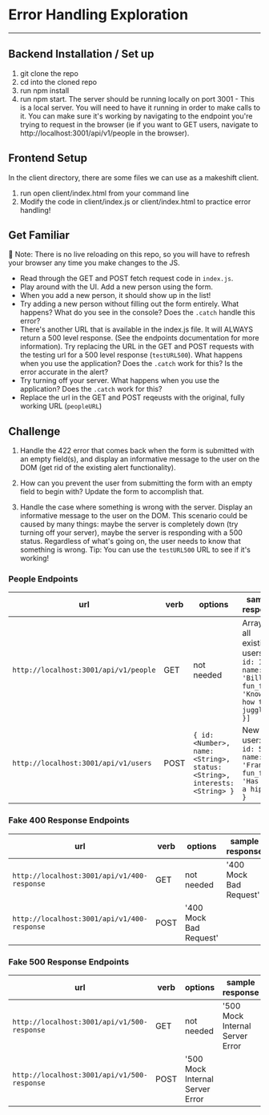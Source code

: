 # Error Handling Exploration
---

## Backend Installation / Set up
1. git clone the repo
2. cd into the cloned repo
3. run npm install
4. run npm start. The server should be running locally on port 3001 - This is a local server. You will need to have it running in order to make calls to it.
You can make sure it's working by navigating to the endpoint you're trying to request in the browser (ie if you want to GET users, navigate to http://localhost:3001/api/v1/people in the browser).

## Frontend Setup

In the client directory, there are some files we can use as a makeshift client.

1. run open client/index.html from your command line
2. Modify the code in client/index.js or client/index.html to practice error handling!

## Get Familiar

🚨 Note: There is no live reloading on this repo, so you will have to refresh your browser any time you make changes to the JS. 

- Read through the GET and POST fetch request code in `index.js`.
- Play around with the UI. Add a new person using the form.
- When you add a new person, it should show up in the list! 
- Try adding a new person without filling out the form entirely. What happens? What do you see in the console? Does the `.catch` handle this error?
- There's another URL that is available in the index.js file. It will ALWAYS return a 500 level response. (See the endpoints documentation for more information). Try replacing the URL in the GET and POST requests with the testing url for a 500 level response (`testURL500`). What happens when you use the application? Does the `.catch` work for this? Is the error accurate in the alert?
- Try turning off your server. What happens when you use the application? Does the `.catch` work for this?
- Replace the url in the GET and POST reqeusts with the original, fully working URL (`peopleURL`)

## Challenge

1. Handle the 422 error that comes back when the form is submitted with an empty field(s), and display an informative message to the user on the DOM (get rid of the existing alert functionality).

2. How can you prevent the user from submitting the form with an empty field to begin with? Update the form to accomplish that.

3. Handle the case where something is wrong with the server. Display an informative message to the user on the DOM. This scenario could be caused by many things: maybe the server is completely down (try turning off your server), maybe the server is responding with a 500 status. Regardless of what's going on, the user needs to know that something is wrong. Tip: You can use the `testURL500` URL to see if it's working!

### People Endpoints

| url       | verb | options | sample response |
| ----------|------|---------|---------------- |
| `http://localhost:3001/api/v1/people`  | GET | not needed | Array of all existing users: `[{ id: 1, name: 'Bill', fun_fact: 'Knows how to juggle' }]` |
| `http://localhost:3001/api/v1/users`| POST | `{ id: <Number>, name: <String>, status: <String>, interests: <String> }` | New user: `{ id: 55, name: 'Fran', fun_fact: 'Has met a hippo' }` |

### Fake 400 Response Endpoints

| url       | verb | options | sample response |
| ----------|------|---------|---------------- |
| `http://localhost:3001/api/v1/400-response`  | GET | not needed | '400 Mock Bad Request' |
| `http://localhost:3001/api/v1/400-response`| POST | '400 Mock Bad Request'|

### Fake 500 Response Endpoints

| url       | verb | options | sample response |
| ----------|------|---------|---------------- |
| `http://localhost:3001/api/v1/500-response`  | GET | not needed | '500 Mock Internal Server Error |
| `http://localhost:3001/api/v1/500-response`| POST | '500 Mock Internal Server Error|